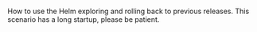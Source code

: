 <br>
How to use the Helm exploring and rolling back to previous releases. This scenario has a long startup, please be patient.

